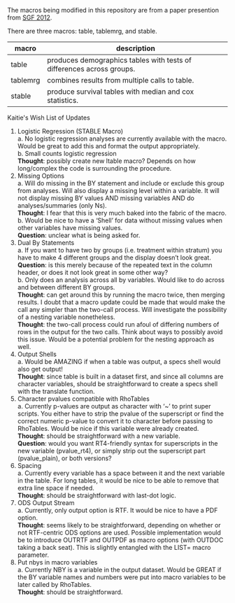 The macros being modified in this repository are from a paper presention from [SGF 2012](http://support.sas.com/resources/papers/proceedings12/345-2012.pdf).

There are three macros: table, tablemrg, and stable. 

macro | description
--- | ---
table | produces demographics tables with tests of differences across groups. 
tablemrg | combines results from multiple calls to table.
stable | produce survival tables with median and cox statistics.

Kaitie's Wish List of Updates

1. Logistic Regression (STABLE Macro)  
  a. No logistic regression analyses are currently available with the macro.  Would be great to add this and format the output appropriately.  
  b. Small counts logistic regression  
  **Thought**: possibly create new ltable macro? Depends on how long/complex the code is surrounding the procedure.
1. Missing Options  
  a. Will do missing in the BY statement and include or exclude this group from analyses.  Will also display a missing level within a variable. It will not display missing BY values AND missing variables AND do analyses/summaries (only Ns).  
  **Thought**: I fear that this is very much baked into the fabric of the macro.  
  b. Would be nice to have a ‘Shell’ for data without missing values when other variables have missing values.  
  **Question**: unclear what is being asked for.
1. Dual By Statements  
  a. If you want to have two by groups (i.e. treatment within stratum) you have to make 4 different groups and the display doesn’t look great.  
  **Question**: is this merely because of the repeated text in the column header, or does it not look great in some other way?  
  b. Only does an analysis across all by variables. Would like to do across and between different BY groups.  
  **Thought**: can get around this by running the macro twice, then merging results. I doubt that a macro update could be made that would make the call any simpler than the two-call process. Will investigate the possibility of a nesting variable nonetheless.  
  **Thought**: the two-call process could run afoul of differing numbers of rows in the output for the two calls. Think about ways to possibly avoid this issue. Would be a potential problem for the nesting approach as well.
1. Output Shells  
  a. Would be AMAZING if when a table was output, a specs shell would also get output!  
  **Thought**: since table is built in a dataset first, and since all columns are character variables, should be straightforward to create a specs shell with the translate function.
1. Character pvalues compatible with RhoTables  
  a. Currently p-values are output as character with ‘~’ to print super scripts. You either have to strip the pvalue of the superscript or find the correct numeric p-value to convert it to character before passing to RhoTables. Would be nice if this variable were already created.  
  **Thought**: should be straightforward with a new variable.  
  **Question**: would you want RT4-friendly syntax for superscripts in the new variable (pvalue_rt4), or simply strip out the superscript part (pvalue_plain), or both versions?
1. Spacing  
  a. Currently every variable has a space between it and the next variable in the table. For long tables, it would be nice to be able to remove that extra line space if needed.  
  **Thought**: should be straightforward with last-dot logic.
1. ODS Output Stream  
  a. Currently, only output option is RTF. It would be nice to have a PDF option.  
  **Thought**: seems likely to be straightforward, depending on whether or not RTF-centric ODS options are used. Possible implementation would be to introduce OUTRTF and OUTPDF as macro options (with OUTDOC taking a back seat). This is slightly entangled with the LIST= macro parameter.
1. Put nbys in macro variables  
  a. Currently NBY is a variable in the output dataset. Would be GREAT if the BY variable names and numbers were put into macro variables to be later called by RhoTables.  
  **Thought**: should be straightforward.
